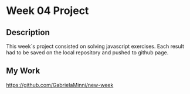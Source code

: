 # Week 04 Project
## Description
This week´s project consisted on solving javascript exercises. 
Each result had to be saved on the local repository and pushed to github page.
## My Work
https://github.com/GabrielaMinni/new-week 


